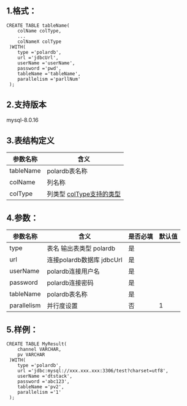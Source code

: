 ## 1.格式：
```
CREATE TABLE tableName(
    colName colType,
    ...
    colNameX colType
 )WITH(
    type ='polardb',
    url ='jdbcUrl',
    userName ='userName',
    password ='pwd',
    tableName ='tableName',
    parallelism ='parllNum'
 );

```

## 2.支持版本
 mysql-8.0.16
 
## 3.表结构定义
 
|参数名称|含义|
|----|---|
| tableName| polardb表名称|
| colName | 列名称|
| colType | 列类型 [colType支持的类型](docs/colType.md)|

## 4.参数：

|参数名称|含义|是否必填|默认值|
|----|----|----|----|
|type |表名 输出表类型 polardb|是||
|url | 连接polardb数据库 jdbcUrl |是||
|userName | polardb连接用户名 |是||
| password | polardb连接密码|是||
| tableName | polardb表名称|是||
| parallelism | 并行度设置|否|1|
  
## 5.样例：
```
CREATE TABLE MyResult(
    channel VARCHAR,
    pv VARCHAR
 )WITH(
    type ='polardb',
    url ='jdbc:mysql://xxx.xxx.xxx:3306/test?charset=utf8',
    userName ='dtstack',
    password ='abc123',
    tableName ='pv2',
    parallelism ='1'
 );
 ```
